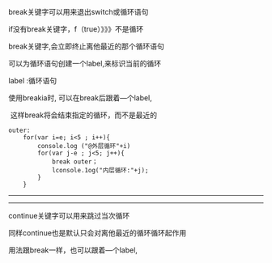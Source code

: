 break关键字可以用来退出switch或循环语句

if没有break关键字，f（true）》》》不是循环

break关键字,会立即终止离他最近的那个循环语句



可以为循环语句创建一个label,来标识当前的循环

label :循环语句

使用breakia时, 可以在break后跟着—个label,

​		这样break将会结束指定的循环，而不是最近的

```
outer:
	for(var i=e; i<5 ; i++){
		console.log ("@外层循环"+i)
		for(var j-e ; j<5; j++){ 
			break outer；
			lconsole.1og("内层循环:"+j);
		}
	}
```

----

---------

continue关键字可以用来跳过当次循环

同样continue也是默认只会对离他最近的循环循环起作用

用法跟break一样，也可以跟着—个label,

